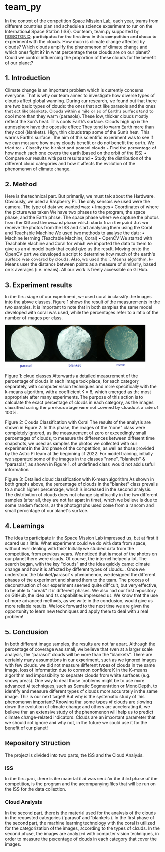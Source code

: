 # team_py
Ιn the context of the competition [Space Mission Lab](https://astro-pi.org/mission-space-lab/), each year, teams from different countries plan and schedule a science experiment to run on the International Space Station (ISS). Our team, team.py supported by [ROBOTONIO](https://www.robotonio.gr/), participates for the first time in this competition and chose to experiment with the clouds. How much is climate change affected by clouds? Which clouds amplify the phenomenon of climate change and which ones fight it? In what percentage these clouds are on our planet? Could we control influencing the proportion of these clouds for the benefit of our planet?

## 1. Introduction  
Climate change is an important problem which is currently concerns everyone. That is why our team aimed to investigate how diverse types of clouds affect global warming. During our research, we found out that there are two basic types of clouds: the ones that act like parasols and the ones that act like blankets.
Clouds within a mile or so of Earth’s surface tend to cool more than they warm (parasols). These low, thicker clouds mostly reflect the Sun’s heat. This cools Earth’s surface.
Clouds high up in the atmosphere have the opposite effect: They tend to warm Earth more than they cool (blankets). High, thin clouds trap some of the Sun’s heat. This warms Earth’s surface.
The aim of this scientific experiment was to see if we can measure how many clouds benefit or do not benefit the earth.
We tried to:
•	Classify the blanket and parasol clouds
•	Find the percentage of how much each one covers the earth (based on the orbit of the ISS)
•	Compare our results with past results and
•	Study the distribution of the different cloud categories and how it affects the evolution of the phenomenon of climate change. 

## 2. Method  
Here is the technical part. But primarily, we must talk about the Hardware. Obviously, we used a Raspberry Pi. The only sensors we used were the camera. 
The type of data we wanted was:
•	Images
•	Coordinates of where the picture was taken
We have two phases to the program, the space phase, and the Earth phase. The space phase where we capture the photos from the ISS and the second phase which starts from the point that we receive the photos from the ISS and start analysing them using the Coral and Teachable Machine
We used two methods to analyse the data:
•	Machine learning (Teachable Machine, Coral)
•	OpenCV 
We started with Teachable Machine and Coral for which we imported the data to them to give us an ai model back that could give us the result.
Moving on to the OpenCV part we developed a script to determine how much of the earth's surface was covered by clouds. Also, we used the K-Means algorithm, k-Means uses the distance between points as a measure of similarity, based on k averages (i.e. means).
All our work is freely accessible on GitHub.


## 3. Experiment results  
In the first stage of our experiment, we used coral to classify the images into the above classes. Figure 1 shows the result of the measurements in the two samples. It is important to note that in both samples the same model developed with coral was used, while the percentages refer to a ratio of the number of images per class.

![Figure 1: cloud classes](https://github.com/robotonio/team_py/blob/main/assets/figure_2.png) 

Figure 1: cloud classes
Afterwards a detailed measurement of the percentage of clouds in each image took place, for each category separately, with computer vision techniques and more specifically with the k-means algorithm, with a coefficient K = 8, which emerged as the most appropriate after many experiments. The purpose of this action is to calculate the exact percentage of clouds in each category, as the images classified during the previous stage were not covered by clouds at a rate of 100%.
 
Figure 2: Clouds Classification with Coral
The results of the analysis are shown in Figure 2. In this phase, the images of the "none" class were completely ignored, as the measurement of zero or exceedingly small percentages of clouds, to measure the differences between different time snapshots, we used as samples the photos we collected with our experiment in the 3rd phase of the competition, as well as those provided by the Astro Pi team at the beginning of 2022. For model training, initially we separated some of the images in the classes "none", "blankets" & "parasols", as shown in Figure 1. of undefined class, would not add useful information.

 
Figure 3: Detailed cloud classification with K-mean algorithm
As shown in both graphs above, the percentage of clouds in the "blanket" class prevails to a much higher percentage, which is increased in the second analysis. The distribution of clouds does not change significantly in the two different samples (after all, they are not far apart in time), which we believe is due to some random factors, as the photographs used come from a random and small percentage of our planet's surface.


## 4. Learnings
The idea to participate in the Space Mission Lab impressed us, but at first it scared us a little. What experiment could we do with data from space, without ever dealing with this?
Initially we studied data from the competition, from previous years. We noticed that in most of the photos on our planet there were clouds. Of course, the internet helped a lot. The search began, with the key "clouds" and the idea quickly came: climate change and how it is affected by different types of clouds…
Once we understood the blanket/parasol’ s phenomenon, we designed the different phases of the experiment and shared them to the team. The process of deconstruction of our experiment seemed quite difficult, but very effective, to be able to "break" it in different phases. We also had our first repository on GitHub, the idea and its capabilities impressed us.
We know that the use of more advanced methods, as we write in the conclusion, would give us more reliable results. We look forward to the next time we are given the opportunity to learn new techniques and apply them to deal with a real problem!


## 5. Conclusion  
In both different image samples, the results are not far apart. Although the percentage of coverage was small, we believe that even at a larger scale analysis, the “parasol” clouds will be more than the “blankets”. 
There are certainly many assumptions in our experiment, such as we ignored images with few clouds, we did not measure different types of clouds in the same image, loss of information due to common confident K in the K–means algorithm and impossibility to separate clouds from white surfaces (e.g. snowy areas). One way to deal those problems might be to use more advanced AI techniques, such as Sematic Segmentation or Mono Depth, to identify and measure different types of clouds more accurately in the same image. This is our next target!
But why is the systematic study of this phenomenon important? Knowing that some types of clouds are slowing down the evolution of climate change and others are accelerating it, we believe that an extensive study of the phenomenon will help us to predict climate change-related indicators. Clouds are an important parameter that we should not ignore and why not, in the future we could use it for the benefit of our planet!





## Repository Struction
The project is divided into two parts, the ISS and the Cloud Analysis.

### ISS
In the first part, there is the material that was sent for the third phase of the competition, is the program and the accompanying files that will be run on the ISS for the data collection.

### Cloud Analysis
In the second part, there is the material used for the analysis of the clouds in the requested categories ('parasol' and 'blankets'). In the first phase of the second part, the machine learning technology with the coral is utilized for the categorization of the images, according to the types of clouds. In the second phase, the images are analyzed with computer vision techniques, in order to measure the percentage of clouds in each category that cover the images.
